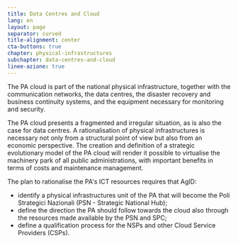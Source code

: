```yaml
---
title: Data Centres and Cloud
lang: en
layout: page
separator: curved
title-alignment: center
cta-buttons: true
chapter: physical-infrastructures
subchapter: data-centres-and-cloud
linee-azione: true
---
```

The PA cloud is part of the national physical infrastructure, together with the communication networks, the data centres, the disaster recovery and business continuity systems, and the equipment necessary for monitoring and security.

The PA cloud presents a fragmented and irregular situation, as is also the case for data centres. A rationalisation of physical infrastructures is necessary not only from a structural point of view but also from an economic perspective. The creation and definition of a strategic evolutionary model of the PA cloud will render it possible to virtualise the machinery park of all public administrations, with important benefits in terms of costs and maintenance management.

The plan to rationalise the PA&#39;s ICT resources requires that AgID: 

- identify a physical infrastructures unit of the PA that will become the Poli Strategici Nazionali (PSN -  Strategic National Hub); 
- define the direction the PA should follow towards the cloud also through the resources made available by the PSN and SPC; 
- define a qualification process for the NSPs and other Cloud Service Providers (CSPs).
